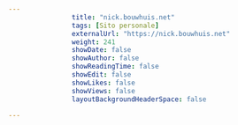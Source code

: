```yaml
---
                title: "nick.bouwhuis.net"
                tags: [Sito personale]
                externalUrl: "https://nick.bouwhuis.net"
                weight: 241
                showDate: false
                showAuthor: false
                showReadingTime: false
                showEdit: false
                showLikes: false
                showViews: false
                layoutBackgroundHeaderSpace: false
                
---
```


